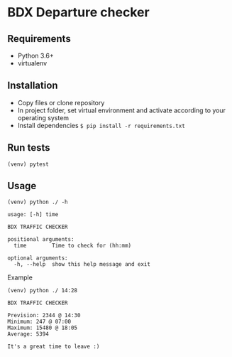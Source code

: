 # BDX Departure checker

## Requirements 

* Python 3.6+
* virtualenv

## Installation

* Copy files or clone repository
* In project folder, set virtual environment and activate according to your operating system
* Install dependencies `$ pip install -r requirements.txt`

## Run tests

`(venv) pytest`

## Usage

```
(venv) python ./ -h

usage: [-h] time

BDX TRAFFIC CHECKER

positional arguments:
  time        Time to check for (hh:mm)

optional arguments:
  -h, --help  show this help message and exit
```

Example

```
(venv) python ./ 14:28

BDX TRAFFIC CHECKER

Prevision: 2344 @ 14:30
Minimum: 247 @ 07:00
Maximum: 15480 @ 18:05
Average: 5394

It's a great time to leave :)
```